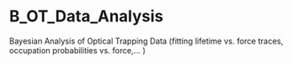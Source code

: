 # B_OT_Data_Analysis
Bayesian Analysis of Optical Trapping Data (fitting lifetime vs. force traces, occupation probabilities vs. force,... )
